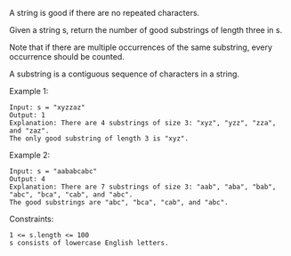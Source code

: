 A string is good if there are no repeated characters.<br>

Given a string s​​​​​, return the number of good substrings of length three in s​​​​​​.<br>

Note that if there are multiple occurrences of the same substring, every occurrence should be counted.<br>

A substring is a contiguous sequence of characters in a string.<br>

Example 1:

    Input: s = "xyzzaz"
    Output: 1
    Explanation: There are 4 substrings of size 3: "xyz", "yzz", "zza", and "zaz".
    The only good substring of length 3 is "xyz".

Example 2:

    Input: s = "aababcabc"
    Output: 4
    Explanation: There are 7 substrings of size 3: "aab", "aba", "bab", "abc", "bca", "cab", and "abc".
    The good substrings are "abc", "bca", "cab", and "abc".

Constraints:

    1 <= s.length <= 100
    s​​​​​​ consists of lowercase English letters.
